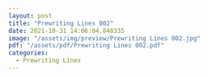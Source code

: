 ```yaml
---
layout: post
title: "Prewriting Lines 002"
date: 2021-10-31 14:06:04.848335
image: "/assets/img/preview/Prewriting Lines 002.jpg"
pdf: "/assets/pdf/Prewriting Lines 002.pdf"
categories:
  - Prewriting Lines 
---
```

